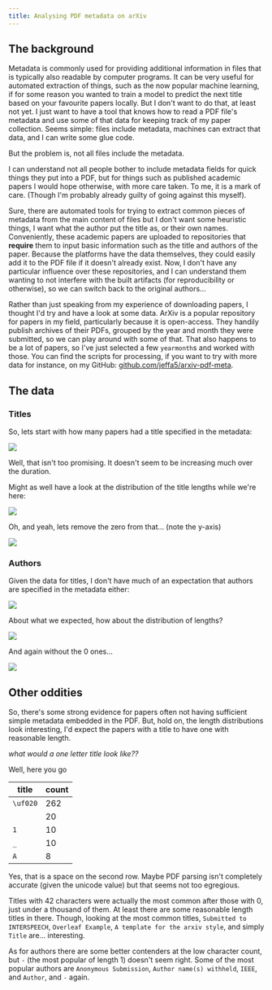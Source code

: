 ```yaml
---
title: Analysing PDF metadata on arXiv
---
```


## The background

Metadata is commonly used for providing additional information in files that is typically also readable by computer programs.
It can be very useful for automated extraction of things, such as the now popular machine learning, if for some reason you wanted to train a model to predict the next title based on your favourite papers locally.
But I don't want to do that, at least not yet.
I just want to have a tool that knows how to read a PDF file's metadata and use some of that data for keeping track of my paper collection.
Seems simple: files include metadata, machines can extract that data, and I can write some glue code.

But the problem is, not all files include the metadata.

I can understand not all people bother to include metadata fields for quick things they put into a PDF, but for things such as published academic papers I would hope otherwise, with more care taken.
To me, it is a mark of care.
(Though I'm probably already guilty of going against this myself).

Sure, there are automated tools for trying to extract common pieces of metadata from the main content of files but I don't want some heuristic things, I want what the author put the title as, or their own names.
Conveniently, these academic papers are uploaded to repositories that **require** them to input basic information such as the title and authors of the paper.
Because the platforms have the data themselves, they could easily add it to the PDF file if it doesn't already exist.
Now, I don't have any particular influence over these repositories, and I can understand them wanting to not interfere with the built artifacts (for reproducibility or otherwise), so we can switch back to the original authors...

Rather than just speaking from my experience of downloading papers, I thought I'd try and have a look at some data.
ArXiv is a popular repository for papers in my field, particularly because it is open-access.
They handily publish archives of their PDFs, grouped by the year and month they were submitted, so we can play around with some of that.
That also happens to be a lot of papers, so I've just selected a few `yearmonth`s and worked with those.
You can find the scripts for processing, if you want to try with more data for instance, on my GitHub: [github.com/jeffa5/arxiv-pdf-meta](https://github.com/jeffa5/arxiv-pdf-meta).

## The data

### Titles

So, lets start with how many papers had a title specified in the metadata:

![](./has_title.svg)

Well, that isn't too promising.
It doesn't seem to be increasing much over the duration.

Might as well have a look at the distribution of the title lengths while we're here:

![](./title_length.svg)

Oh, and yeah, lets remove the zero from that... (note the y-axis)

![](./title_length_no_zero.svg)

### Authors

Given the data for titles, I don't have much of an expectation that authors are specified in the metadata either:

![](./has_author.svg)

About what we expected, how about the distribution of lengths?

![](./author_length.svg)

And again without the 0 ones...

![](./author_length_no_zero.svg)

## Other oddities

So, there's some strong evidence for papers often not having sufficient simple metadata embedded in the PDF.
But, hold on, the length distributions look interesting, I'd expect the papers with a title to have one with reasonable length.

_what would a one letter title look like??_

Well, here you go

|title|count|
|-|-|
|`\uf020`|262|
|` `|20|
|`1`|10|
|`_`|10|
|`A`|8|

Yes, that is a space on the second row.
Maybe PDF parsing isn't completely accurate (given the unicode value) but that seems not too egregious.

Titles with 42 characters were actually the most common after those with 0, just under a thousand of them.
At least there are some reasonable length titles in there.
Though, looking at the most common titles, `Submitted to INTERSPEECH`, `Overleaf Example`, `A template for the arxiv style`, and simply `Title` are... interesting.

As for authors there are some better contenders at the low character count, but `-` (the most popular of length 1) doesn't seem right.
Some of the most popular authors are `Anonymous Submission`, `Author name(s) withheld`, `IEEE`, and `Author`, and `-` again.
